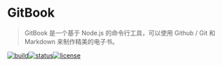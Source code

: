 # GitBook

> GitBook 是一个基于 Node.js 的命令行工具，可以使用 Github / Git 和 Markdown 来制作精美的电子书。

[![build][build-image]][build-url][![status][status-image]][status-url][![license][license-image]][license-url]



[build-image]: https://img.shields.io/badge/build-passing-brightgreen	"build"
[build-url]: https://github.com/kuriv/manual-gitbook	"build"
[status-image]: https://img.shields.io/badge/status-stable-blue	"status"
[status-url]: https://github.com/kuriv/manual-gitbook	"status"
[license-image]: https://img.shields.io/badge/license-MIT-green	"license"
[license-url]: https://github.com/kuriv/manual-gitbook	"license"